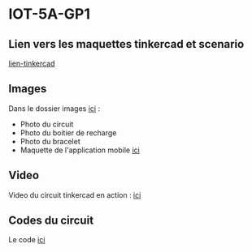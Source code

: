 # IOT-5A-GP1

## Lien vers les maquettes tinkercad et scenario

[lien-tinkercad](./lien-tinkercad.txt)

## Images

Dans le dossier images [ici](./images/) :
- Photo du circuit 
- Photo du boitier de recharge
- Photo du bracelet
- Maquette de l'application mobile [ici](./images/maquette-appli-mobile/)

## Video

Video du circuit tinkercad en action : [ici](./video-tinkercad.mov)

## Codes du circuit 

Le code [ici](./tinkercad.c)

